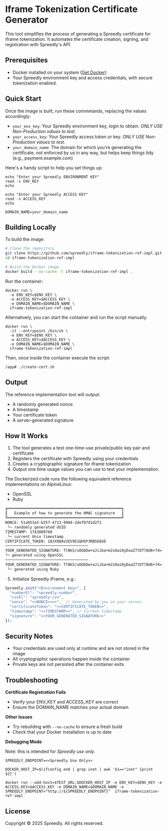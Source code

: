 # Iframe Tokenization Certificate Generator

This tool simplifies the process of generating a Spreedly certificate for iframe tokenization. It automates the certificate creation, signing, and registration with Spreedly's API.

## Prerequisites

- Docker installed on your system ([Get Docker](https://docs.docker.com/get-docker/))
- Your Spreedly environment key and access credentials, with secure tokenization enabled.

## Quick Start

Once the image is built, run these commmands, replacing the values accordingly:
- `your_env_key`: Your Spreedly environment key, login to obtain. *ONLY USE Non-Production values to test*.
- `your_access_key`: Your Spreedly access token or key. *ONLY USE Non-Production values to test*.
- `your_domain_name`: The domain for which you're generating the certificate, not enforced by us in any way, but helps keep things tidy (e.g., payment.example.com)

Here's a handy script to help you set things up:
```shell
echo "Enter your Spreedly ENVIRONMENT KEY"
read -s ENV_KEY
echo

echo "Enter your Spreedly ACCESS KEY"
read -s ACCESS_KEY
echo

DOMAIN_NAME=your_domain_name
```

## Building Locally

To build the image:

```bash
# Clone the repository
git clone https://github.com/spreedly/iframe-tokenization-ref-impl.git
cd iframe-tokenization-ref-impl

# Build the Docker image
docker build --no-cache -t iframe-tokenization-ref-impl .
```

Run the container:

```shell
docker run \
  -e ENV_KEY=$ENV_KEY \
  -e ACCESS_KEY=$ACCESS_KEY \
  -e DOMAIN_NAME=$DOMAIN_NAME \
  iframe-tokenization-ref-impl
```

Alternatively, you can start the container and run the script manually. 

```shell
docker run \
  -it --entrypoint /bin/sh \
  -e ENV_KEY=$ENV_KEY \
  -e ACCESS_KEY=$ACCESS_KEY \
  -e DOMAIN_NAME=$DOMAIN_NAME \
  iframe-tokenization-ref-impl
```

Then, once inside the container execute the script:
```shell
/app# ./create-cert.sh
```

## Output

The reference implementation tool will output:
- A randomly generated nonce
- A timestamp
- Your certificate token
- A server-generated signature

## How It Works

1. The tool generates a test one-time-use private/public key pair and certificate
2. Registers the certificate with Spreedly using your credentials
3. Creates a cryptographic signature for iframe tokenization
4. Output one time usage values you can use to test your implementation.

The Dockerized code runs the following equivalent reference implementations on AlpineLinux:
  - OpenSSL
  - Ruby

```bash
╔═══════════════════════════════════════════════════╗
║   Example of how to generate the HMAC signature   ║
╚═══════════════════════════════════════════════════╝
NONCE: 51a953a5-b257-4713-9984-2def87d1d2f1
 └─ randomly generated UUID
TIMESTAMP: 1743889760
 └─ current Unix timestamp
CERTIFICATE_TOKEN: 10JX90AV2EV9E1QH5P3RB568SD
─────────────────────────────────────
YOUR_GENERATED_SIGNATURE: TlNkS/uOGbDw+aJiiba+m2s8ai0yDaaZ7tDTlNd6+74= 
└─ generated using OpenSSL
─────────────────────────────────────
YOUR_GENERATED_SIGNATURE: TlNkS/uOGbDw+aJiiba+m2s8ai0yDaaZ7tDTlNd6+74=
 └─ generated using Ruby
```
5. Initialize Spreedly iFrame, e.g.:

```javascript
Spreedly.init("<Environment Key>", {  
  "numberEl": "spreedly-number",  
  "cvvEl": "spreedly-cvv",  
  "nonce": "<<NONCE>>>>",  // Generated by you on your server.
  "certificateToken": "<<CERTIFICATE_TOKEN>>",
  "timestamp": "<<TIMESTAMP>>", // Current timestamp
  "signature": "<<YOUR_GENERATED_SIGNATURE>>"
});
```


## Security Notes

- Your credentials are used only at runtime and are not stored in the image
- All cryptographic operations happen inside the container
- Private keys are not persisted after the container exits

## Troubleshooting

**Certificate Registration Fails**
- Verify your ENV_KEY and ACCESS_KEY are correct
- Ensure the DOMAIN_NAME matches your actual domain

**Other Issues**
- Try rebuilding with `--no-cache` to ensure a fresh build
- Check that your Docker installation is up to date

**Debugging Mode**

Note: this is intended for *Spreedly use only*.

```shell
SPREEDLY_ENDPOINT=<<Spreedly Use Only>>

DOCKER_HOST_IP=$(ifconfig en0 | grep inet | awk '$1=="inet" {print $2}')

docker run --add-host=$TEST_URL:$DOCKER_HOST_IP -e ENV_KEY=$ENV_KEY -e ACCESS_KEY=$ACCESS_KEY -e DOMAIN_NAME=$DOMAIN_NAME -e SPREEDLY_ENDPOINT="http://${SPREEDLY_ENDPOINT}"  iframe-tokenization-ref-impl
```

## License

Copyright © 2025 Spreedly. All rights reserved.